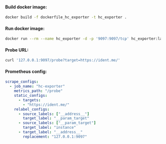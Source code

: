 #### Build docker image:
```bash
docker build -f dockerfile_hc_exporter -t hc_exporter .
```

#### Run docker image:
```bash
docker run --rm --name hc_exporter -d -p '9097:9097/tcp' hc_exporter:latest
```

#### Probe URL:
```bash
curl '127.0.0.1:9097/probe?target=https://ident.me/'
```

#### Prometheus config:
```yaml
scrape_configs:
  - job_name: "hc-exporter"
    metrics_path: "/probe"
    static_configs:
      - targets:
        - "https://ident.me/"
    relabel_configs:
      - source_labels: ["__address__"]
        target_label: "__param_target"
      - source_labels: ["__param_target"]
        target_label: "instance"
      - target_label: "__address__"
        replacement: "127.0.0.1:9097"
```
